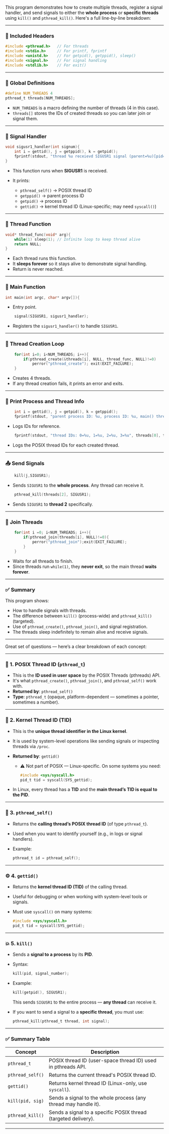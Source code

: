 This program demonstrates how to create multiple threads, register a signal handler, and send signals to either the **whole process** or **specific threads** using `kill()` and `pthread_kill()`. Here's a full line-by-line breakdown:

---

### 🔧 **Included Headers**

```c
#include <pthread.h>   // For threads
#include <stdio.h>     // For printf, fprintf
#include <unistd.h>    // For getpid(), getppid(), sleep()
#include <signal.h>    // For signal handling
#include <stdlib.h>    // For exit()
```

---

### 🧵 **Global Definitions**

```c
#define NUM_THREADS 4
pthread_t threads[NUM_THREADS];
```

* `NUM_THREADS` is a macro defining the number of threads (4 in this case).
* `threads[]` stores the IDs of created threads so you can later join or signal them.

---

### 🚨 **Signal Handler**

```c
void sigusr1_handler(int signum){
    int i = gettid(), j = getppid(), k = getpid();
    fprintf(stdout, "thread %u receievd SIGUSR1 signal (parent=%u)[pid=%u] {tid=%u} \n", pthread_self(), j,k,i);
}
```

* This function runs when **SIGUSR1** is received.
* It prints:

  * `pthread_self()` → POSIX thread ID
  * `getppid()` → parent process ID
  * `getpid()` → process ID
  * `gettid()` → kernel thread ID (Linux-specific; may need `syscall()`)

---

### 🧠 **Thread Function**

```c
void* thread_func(void* arg){
    while(1) sleep(1); // Infinite loop to keep thread alive
    return NULL;
}
```

* Each thread runs this function.
* It **sleeps forever** so it stays alive to demonstrate signal handling.
* Return is never reached.

---

### 🧵 **Main Function**

```c
int main(int argc, char* argv[]){
```

* Entry point.

```c
    signal(SIGUSR1, sigusr1_handler);
```

* Registers the `sigusr1_handler()` to handle `SIGUSR1`.

---

### 🔄 **Thread Creation Loop**

```c
    for(int i=0; i<NUM_THREADS; i++){
        if(pthread_create(&threads[i], NULL, thread_func, NULL)!=0)
            perror("pthread_create"); exit(EXIT_FAILURE);
    }
```

* Creates 4 threads.
* If any thread creation fails, it prints an error and exits.

---

### 📇 **Print Process and Thread Info**

```c
    int i = gettid(), j = getpid(), k = getppid();
    fprintf(stdout, "parent process ID: %u, process ID: %u, main() thread id: %u\n", k, j, i);
```

* Logs IDs for reference.

```c
    fprintf(stdout, "thread IDs: 0=%u, 1=%u, 2=%u, 3=%u", threads[0], threads[1], threads[2], threads[3]);
```

* Logs the POSIX thread IDs for each created thread.

---

### 📤 **Send Signals**

```c
    kill(j,SIGUSR1);
```

* Sends `SIGUSR1` to the **whole process**. Any thread can receive it.

```c
    pthread_kill(threads[2], SIGUSR1);
```

* Sends `SIGUSR1` to **thread 2** specifically.

---

### 🧼 **Join Threads**

```c
    for(int i =0; i<NUM_THREADS; i++){
        if(pthread_join(threads[i], NULL)!=0){
            perror("pthread_join");exit(EXIT_FAILURE);
        }
    }
```

* Waits for all threads to finish.
* Since threads run `while(1)`, they **never exit**, so the main thread **waits forever**.

---

### ✅ **Summary**

This program shows:

* How to handle signals with threads.
* The difference between `kill()` (process-wide) and `pthread_kill()` (targeted).
* Use of `pthread_create()`, `pthread_join()`, and signal registration.
* The threads sleep indefinitely to remain alive and receive signals.

---
Great set of questions — here’s a clear breakdown of each concept:

---

### 🧵 1. **POSIX Thread ID (`pthread_t`)**

* This is the **ID used in user space** by the POSIX Threads (pthreads) API.
* It's what `pthread_create()`, `pthread_join()`, and `pthread_self()` work with.
* **Returned by**: `pthread_self()`
* **Type**: `pthread_t` (opaque, platform-dependent — sometimes a pointer, sometimes a number).

---

### 🧠 2. **Kernel Thread ID (TID)**

* This is the **unique thread identifier in the Linux kernel**.

* It is used by system-level operations like sending signals or inspecting threads via `/proc`.

* **Returned by**: `gettid()`

  * ⚠️ Not part of POSIX — Linux-specific. On some systems you need:

    ```c
    #include <sys/syscall.h>
    pid_t tid = syscall(SYS_gettid);
    ```

* In Linux, every thread has a **TID** and the **main thread’s TID is equal to the PID**.

---

### 🧷 3. **`pthread_self()`**

* Returns the **calling thread’s POSIX thread ID** (of type `pthread_t`).
* Used when you want to identify yourself (e.g., in logs or signal handlers).
* Example:

  ```c
  pthread_t id = pthread_self();
  ```

---

### ⚙️ 4. **`gettid()`**

* Returns the **kernel thread ID (TID)** of the calling thread.
* Useful for debugging or when working with system-level tools or signals.
* Must use `syscall()` on many systems:

  ```c
  #include <sys/syscall.h>
  pid_t tid = syscall(SYS_gettid);
  ```

---

### 💥 5. **`kill()`**

* Sends a **signal to a process** by its **PID**.

* Syntax:

  ```c
  kill(pid, signal_number);
  ```

* Example:

  ```c
  kill(getpid(), SIGUSR1);
  ```

  This sends `SIGUSR1` to the entire process — **any thread** can receive it.

* If you want to send a signal to a **specific thread**, you must use:

  ```c
  pthread_kill(pthread_t thread, int signal);
  ```

---

### ✅ Summary Table

| Concept          | Description                                                     |
| ---------------- | --------------------------------------------------------------- |
| `pthread_t`      | POSIX thread ID (user-space thread ID) used in pthreads API.    |
| `pthread_self()` | Returns the current thread's POSIX thread ID.                   |
| `gettid()`       | Returns kernel thread ID (Linux-only, use `syscall`).           |
| `kill(pid, sig)` | Sends a signal to the whole process (any thread may handle it). |
| `pthread_kill()` | Sends a signal to a specific POSIX thread (targeted delivery).  |

---





